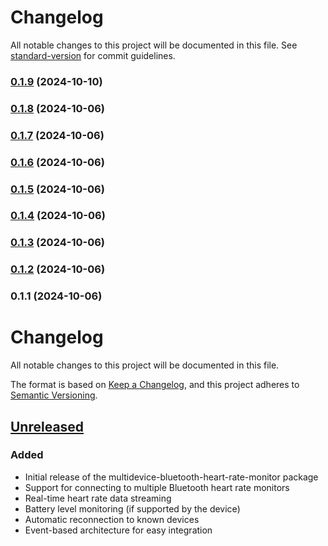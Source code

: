 # Changelog

All notable changes to this project will be documented in this file. See [standard-version](https://github.com/conventional-changelog/standard-version) for commit guidelines.

### [0.1.9](https://github.com/shmatul/multidevice-bluetooth-heart-rate-monitor/compare/v0.1.8...v0.1.9) (2024-10-10)

### [0.1.8](https://github.com/shmatul/multidevice-bluetooth-heart-rate-monitor/compare/v0.1.7...v0.1.8) (2024-10-06)

### [0.1.7](https://github.com/shmatul/multidevice-bluetooth-heart-rate-monitor/compare/v0.1.6...v0.1.7) (2024-10-06)

### [0.1.6](https://github.com/shmatul/multidevice-bluetooth-heart-rate-monitor/compare/v0.1.5...v0.1.6) (2024-10-06)

### [0.1.5](https://github.com/shmatul/multidevice-bluetooth-heart-rate-monitor/compare/v0.1.4...v0.1.5) (2024-10-06)

### [0.1.4](https://github.com/shmatul/multidevice-bluetooth-heart-rate-monitor/compare/v0.1.3...v0.1.4) (2024-10-06)

### [0.1.3](https://github.com/shmatul/multidevice-bluetooth-heart-rate-monitor/compare/v0.1.2...v0.1.3) (2024-10-06)

### [0.1.2](https://github.com/shmatul/multidevice-bluetooth-heart-rate-monitor/compare/v0.1.1...v0.1.2) (2024-10-06)

### 0.1.1 (2024-10-06)

# Changelog

All notable changes to this project will be documented in this file.

The format is based on [Keep a Changelog](https://keepachangelog.com/en/1.0.0/),
and this project adheres to [Semantic Versioning](https://semver.org/spec/v2.0.0.html).

## [Unreleased]

### Added

- Initial release of the multidevice-bluetooth-heart-rate-monitor package
- Support for connecting to multiple Bluetooth heart rate monitors
- Real-time heart rate data streaming
- Battery level monitoring (if supported by the device)
- Automatic reconnection to known devices
- Event-based architecture for easy integration

[Unreleased]: https://github.com/shmatul/multidevice-bluetooth-heart-rate-monitor/commits/main
